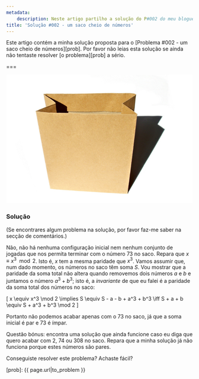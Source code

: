 ```yaml
---
metadata:
    description: Neste artigo partilho a solução do P#002 do meu blogue.
title: 'Solução #002 - um saco cheio de números'
---
```


Este artigo contém a minha solução proposta para o [Problema #002 - um saco cheio de números][prob]. Por favor não leias esta solução se ainda não tentaste resolver [o problema][prob] a sério.

===

![a photo of a paper bag](paperbag.jpg "Photo by B S K from FreeImages")

### Solução

(Se encontrares algum problema na solução, por favor faz-me saber na secção de comentários.)

Não, não há nenhuma configuração inicial nem nenhum conjunto de jogadas que nos permita terminar com o número $73$ no saco. Repara que $x \equiv x^3 \mod 2$. Isto é, $x$ tem a mesma paridade que $x^3$. Vamos assumir que, num dado momento, os números no saco têm soma $S$. Vou mostrar que a paridade da soma total não altera quando removemos dois números $a$ e $b$ e juntamos o número $a^3 + b^3$; isto é, a _invariante_ de que eu falei é a paridade da soma total dos números no saco:

\[
    x \equiv x^3 \mod 2 \implies S \equiv S - a - b + a^3 + b^3 \iff S + a + b \equiv S + a^3 + b^3 \mod 2
\]

Portanto não podemos acabar apenas com o $73$ no saco, já que a soma inicial é par e $73$ é ímpar.

Questão bónus: encontra uma solução que ainda funcione caso eu diga que quero acabar com $2$, $74$ ou $308$ no saco. Repara que a minha solução já não funciona porque estes números são pares.

Conseguiste resolver este problema? Achaste fácil?

[prob]: {{ page.url|to_problem }}

